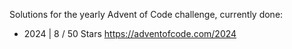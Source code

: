 Solutions for the yearly Advent of Code challenge, currently done:
- 2024 | 8 / 50 Stars
  https://adventofcode.com/2024

